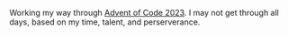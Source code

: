 Working my way through [Advent of Code 2023](https://adventofcode.com/2023). I may not get through all days, based on my time, talent, and perserverance. 